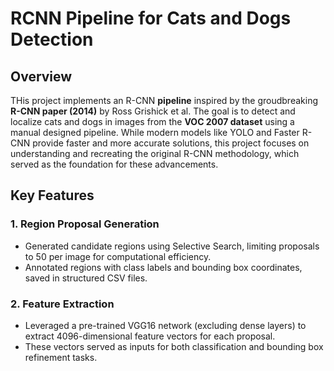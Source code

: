 # RCNN Pipeline for Cats and Dogs Detection

## Overview
THis project implements an R-CNN **pipeline** inspired by the groudbreaking **R-CNN paper (2014)** by Ross Grishick et al. The goal is to detect and localize cats and dogs in images from the **VOC 2007 dataset** using a manual designed pipeline.
While modern models like YOLO and Faster R-CNN provide faster and more accurate solutions, this project focuses on understanding and recreating the original R-CNN methodology, which served as the foundation for these advancements.

## Key Features
### 1. Region Proposal Generation
   - Generated candidate regions using Selective Search, limiting proposals to 50 per image for computational efficiency.
   - Annotated regions with class labels and bounding box coordinates, saved in structured CSV files.
### 2. Feature Extraction
   - Leveraged a pre-trained VGG16 network (excluding dense layers) to extract 4096-dimensional feature vectors for each proposal.
   - These vectors served as inputs for both classification and bounding box refinement tasks.

